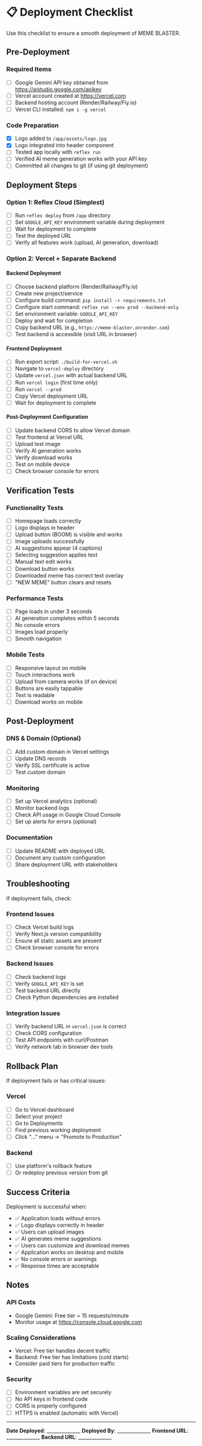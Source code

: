 # 📋 Deployment Checklist

Use this checklist to ensure a smooth deployment of MEME BLASTER.

## Pre-Deployment

### Required Items
- [ ] Google Gemini API key obtained from https://aistudio.google.com/apikey
- [ ] Vercel account created at https://vercel.com
- [ ] Backend hosting account (Render/Railway/Fly.io)
- [ ] Vercel CLI installed: `npm i -g vercel`

### Code Preparation
- [x] Logo added to `/app/assets/logo.jpg`
- [x] Logo integrated into header component
- [ ] Tested app locally with `reflex run`
- [ ] Verified AI meme generation works with your API key
- [ ] Committed all changes to git (if using git deployment)

## Deployment Steps

### Option 1: Reflex Cloud (Simplest)
- [ ] Run `reflex deploy` from `/app` directory
- [ ] Set `GOOGLE_API_KEY` environment variable during deployment
- [ ] Wait for deployment to complete
- [ ] Test the deployed URL
- [ ] Verify all features work (upload, AI generation, download)

### Option 2: Vercel + Separate Backend

#### Backend Deployment
- [ ] Choose backend platform (Render/Railway/Fly.io)
- [ ] Create new project/service
- [ ] Configure build command: `pip install -r requirements.txt`
- [ ] Configure start command: `reflex run --env prod --backend-only`
- [ ] Set environment variable: `GOOGLE_API_KEY`
- [ ] Deploy and wait for completion
- [ ] Copy backend URL (e.g., `https://meme-blaster.onrender.com`)
- [ ] Test backend is accessible (visit URL in browser)

#### Frontend Deployment
- [ ] Run export script: `./build-for-vercel.sh`
- [ ] Navigate to `vercel-deploy` directory
- [ ] Update `vercel.json` with actual backend URL
- [ ] Run `vercel login` (first time only)
- [ ] Run `vercel --prod`
- [ ] Copy Vercel deployment URL
- [ ] Wait for deployment to complete

#### Post-Deployment Configuration
- [ ] Update backend CORS to allow Vercel domain
- [ ] Test frontend at Vercel URL
- [ ] Upload test image
- [ ] Verify AI generation works
- [ ] Verify download works
- [ ] Test on mobile device
- [ ] Check browser console for errors

## Verification Tests

### Functionality Tests
- [ ] Homepage loads correctly
- [ ] Logo displays in header
- [ ] Upload button (BOOM) is visible and works
- [ ] Image uploads successfully
- [ ] AI suggestions appear (4 captions)
- [ ] Selecting suggestion applies text
- [ ] Manual text edit works
- [ ] Download button works
- [ ] Downloaded meme has correct text overlay
- [ ] "NEW MEME" button clears and resets

### Performance Tests
- [ ] Page loads in under 3 seconds
- [ ] AI generation completes within 5 seconds
- [ ] No console errors
- [ ] Images load properly
- [ ] Smooth navigation

### Mobile Tests
- [ ] Responsive layout on mobile
- [ ] Touch interactions work
- [ ] Upload from camera works (if on device)
- [ ] Buttons are easily tappable
- [ ] Text is readable
- [ ] Download works on mobile

## Post-Deployment

### DNS & Domain (Optional)
- [ ] Add custom domain in Vercel settings
- [ ] Update DNS records
- [ ] Verify SSL certificate is active
- [ ] Test custom domain

### Monitoring
- [ ] Set up Vercel analytics (optional)
- [ ] Monitor backend logs
- [ ] Check API usage in Google Cloud Console
- [ ] Set up alerts for errors (optional)

### Documentation
- [ ] Update README with deployed URL
- [ ] Document any custom configuration
- [ ] Share deployment URL with stakeholders

## Troubleshooting

If deployment fails, check:

### Frontend Issues
- [ ] Check Vercel build logs
- [ ] Verify Next.js version compatibility
- [ ] Ensure all static assets are present
- [ ] Check browser console for errors

### Backend Issues
- [ ] Check backend logs
- [ ] Verify `GOOGLE_API_KEY` is set
- [ ] Test backend URL directly
- [ ] Check Python dependencies are installed

### Integration Issues
- [ ] Verify backend URL in `vercel.json` is correct
- [ ] Check CORS configuration
- [ ] Test API endpoints with curl/Postman
- [ ] Verify network tab in browser dev tools

## Rollback Plan

If deployment fails or has critical issues:

### Vercel
- [ ] Go to Vercel dashboard
- [ ] Select your project
- [ ] Go to Deployments
- [ ] Find previous working deployment
- [ ] Click "..." menu → "Promote to Production"

### Backend
- [ ] Use platform's rollback feature
- [ ] Or redeploy previous version from git

## Success Criteria

Deployment is successful when:
- ✅ Application loads without errors
- ✅ Logo displays correctly in header
- ✅ Users can upload images
- ✅ AI generates meme suggestions
- ✅ Users can customize and download memes
- ✅ Application works on desktop and mobile
- ✅ No console errors or warnings
- ✅ Response times are acceptable

## Notes

### API Costs
- Google Gemini: Free tier = 15 requests/minute
- Monitor usage at https://console.cloud.google.com

### Scaling Considerations
- Vercel: Free tier handles decent traffic
- Backend: Free tier has limitations (cold starts)
- Consider paid tiers for production traffic

### Security
- [ ] Environment variables are set securely
- [ ] No API keys in frontend code
- [ ] CORS is properly configured
- [ ] HTTPS is enabled (automatic with Vercel)

---

**Date Deployed**: ______________
**Deployed By**: ______________
**Frontend URL**: ______________
**Backend URL**: ______________
